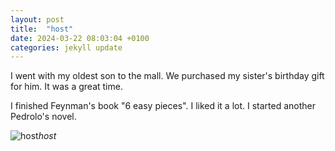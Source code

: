 ```yaml
---
layout: post
title:  "host"
date: 2024-03-22 08:03:04 +0100
categories: jekyll update
---
```


I went with my oldest son to the mall. We purchased my sister's birthday gift for him. It was a great time.  

I finished Feynman's book "6 easy pieces". I liked it a lot. I started another Pedrolo's novel.


![host](https://lh3.googleusercontent.com/pw/AP1GczOV6PIABlNZIdVQDkte0_JC2wWRsVnSk6F7ysjaKhdsm5JIQrHY-1hRIShLikT4c9a0i7EuY7uG4TbJiLCK54J5iaedK96lvcQ4CCq8IbEYC6bMp3g=w0)*host*&nbsp;



[jekyll-docs]: https://jekyllrb.com/docs/home
[jekyll-gh]:   https://github.com/jekyll/jekyll
[jekyll-talk]: https://talk.jekyllrb.com/

